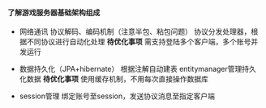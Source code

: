 #### 了解游戏服务器基础架构组成
* 网络通讯
  协议解码、编码机制（注意半包、粘包问题）
  协议分发处理器，根据不同协议进行自动化处理
  ********待优化事项********
  需支持登陆多个客户端，多个账号并发运行

* 数据持久化（JPA+hibernate）
  根据注解自动建表
  entitymanager管理持久化数据
  ********待优化事项********
  使用缓存机制，不用每次直接操作数据库

* session管理
  绑定账号至session，发送协议消息至指定客户端

